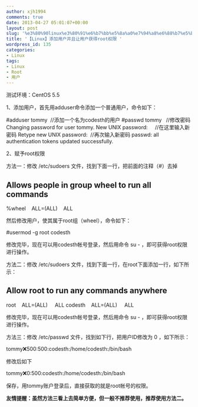 ```yaml
---
author: xjh1994
comments: true
date: 2013-04-27 05:01:07+00:00
layout: post
slug: '%e3%80%90linux%e3%80%91%e6%b7%bb%e5%8a%a0%e7%94%a8%e6%88%b7%e5%b9%b6%e4%b8%94%e8%ae%a9%e7%94%a8%e6%88%b7%e8%8e%b7%e5%be%97root%e6%9d%83%e9%99%90'
title: '【Linux】添加用户并且让用户获得root权限 '
wordpress_id: 135
categories:
- Linux
tags:
- Linux
- Root
- 用户
---
```


测试环境：CentOS 5.5

1、添加用户，首先用adduser命令添加一个普通用户，命令如下：

#adduser tommy  //添加一个名为codesth的用户
#passwd tommy   //修改密码
Changing password for user tommy.
New UNIX password:     //在这里输入新密码
Retype new UNIX password:  //再次输入新密码
passwd: all authentication tokens updated successfully.

2、赋予root权限

方法一：修改 /etc/sudoers 文件，找到下面一行，把前面的注释（#）去掉

## Allows people in group wheel to run all commands
%wheel    ALL=(ALL)    ALL

然后修改用户，使其属于root组（wheel），命令如下：

#usermod -g root codesth

修改完毕，现在可以用codesth帐号登录，然后用命令 su - ，即可获得root权限进行操作。

方法二：修改 /etc/sudoers 文件，找到下面一行，在root下面添加一行，如下所示：

## Allow root to run any commands anywhere
root    ALL=(ALL)     ALL
codesth    ALL=(ALL)     ALL

修改完毕，现在可以用codesth帐号登录，然后用命令 su - ，即可获得root权限进行操作。

方法三：修改 /etc/passwd 文件，找到如下行，把用户ID修改为 0 ，如下所示：

tommy:x:500:500:codesth:/home/codesth:/bin/bash

修改后如下

tommy:x:0:500:codesth:/home/codesth:/bin/bash

保存，用tommy账户登录后，直接获取的就是root帐号的权限。

**友情提醒：虽然方法三看上去简单方便，但一般不推荐使用，推荐使用方法二。**

